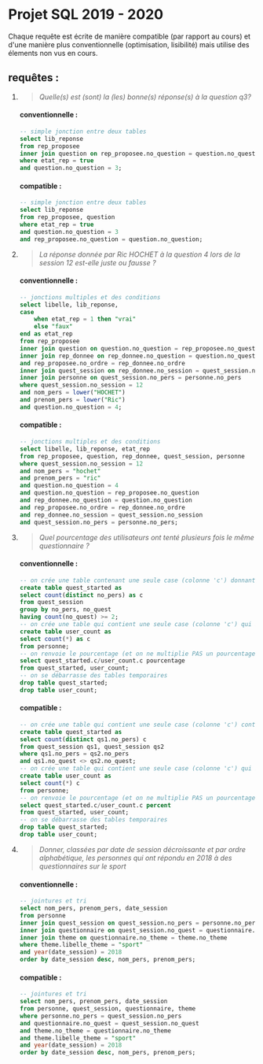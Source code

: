 <!---
Un aperçu du markdown est disponible à cette adresse :
https://github.com/WildGoat07/SQLProj19-20/blob/master/README.md
-->
# Projet SQL 2019 - 2020

Chaque requête est écrite de manière compatible (par rapport au cours) et d'une manière plus conventionnelle (optimisation, lisibilité) mais utilise des élements non vus en cours.

## requêtes :

1. > *Quelle(s) est (sont) la (les) bonne(s) réponse(s) à la question q3?*

    #### conventionnelle :
    ```sql
    -- simple jonction entre deux tables
    select lib_reponse
    from rep_proposee
    inner join question on rep_proposee.no_question = question.no_question
    where etat_rep = true
    and question.no_question = 3;
    ```
    #### compatible :
    ```sql
    -- simple jonction entre deux tables
    select lib_reponse
    from rep_proposee, question
    where etat_rep = true
    and question.no_question = 3
    and rep_proposee.no_question = question.no_question;
    ```
1. > *La réponse donnée par Ric HOCHET à la question 4 lors de la session 12 est-elle juste ou fausse ?*

    #### conventionnelle :
    ```sql
    -- jonctions multiples et des conditions
    select libelle, lib_reponse,
    case
        when etat_rep = 1 then "vrai"
        else "faux"
    end as etat_rep
    from rep_proposee
    inner join question on question.no_question = rep_proposee.no_question
    inner join rep_donnee on rep_donnee.no_question = question.no_question
    and rep_proposee.no_ordre = rep_donnee.no_ordre
    inner join quest_session on rep_donnee.no_session = quest_session.no_session
    inner join personne on quest_session.no_pers = personne.no_pers
    where quest_session.no_session = 12
    and nom_pers = lower("HOCHET")
    and prenom_pers = lower("Ric")
    and question.no_question = 4;
    ```
    #### compatible :
    ```sql
    -- jonctions multiples et des conditions
    select libelle, lib_reponse, etat_rep
    from rep_proposee, question, rep_donnee, quest_session, personne
    where quest_session.no_session = 12
    and nom_pers = "hochet"
    and prenom_pers = "ric"
    and question.no_question = 4
    and question.no_question = rep_proposee.no_question
    and rep_donnee.no_question = question.no_question
    and rep_proposee.no_ordre = rep_donnee.no_ordre
    and rep_donnee.no_session = quest_session.no_session
    and quest_session.no_pers = personne.no_pers;
    ```
1. > *Quel pourcentage des utilisateurs ont tenté plusieurs fois le même questionnaire ?*

    #### conventionnelle :
    ```sql
    -- on crée une table contenant une seule case (colonne 'c') donnant le nombre d’utilisateurs différents ayant lancé minimum 2 fois un même questionnaire
    create table quest_started as
    select count(distinct no_pers) as c
    from quest_session
    group by no_pers, no_quest
    having count(no_quest) >= 2;
    -- on crée une table qui contient une seule case (colonne 'c') qui indique le nombre total d'utilisateurs
    create table user_count as
    select count(*) as c
    from personne;
    -- on renvoie le pourcentage (et on ne multiplie PAS un pourcentage par 100, c’est au programme/site appelant de le faire pour le formattage !!!)
    select quest_started.c/user_count.c pourcentage
    from quest_started, user_count;
    -- on se débarrasse des tables temporaires
    drop table quest_started;
    drop table user_count;
    ```
    #### compatible :
    ```sql
    -- on crée une table qui contient une seule case (colonne 'c') contenant le nombre d'utilisateurs ayant démarré un même questionnaire plusieurs fois
    create table quest_started as
    select count(distinct qs1.no_pers) c
    from quest_session qs1, quest_session qs2
    where qs1.no_pers = qs2.no_pers
    and qs1.no_quest <> qs2.no_quest;
    -- on crée une table qui contient une seule case (colonne 'c') qui indique le nombre total d'utilisateurs
    create table user_count as
    select count(*) c
    from personne;
    -- on renvoie le pourcentage (et on ne multiplie PAS un pourcentage par 100, c’est au programme/site appelant de le faire pour le formattage !!!)
    select quest_started.c/user_count.c percent
    from quest_started, user_count;
    -- on se débarrasse des tables temporaires
    drop table quest_started;
    drop table user_count;
    ```
1. > *Donner, classées par date de session décroissante et par ordre alphabétique, les personnes qui ont répondu en 2018 à des questionnaires sur le sport*

    #### conventionnelle :
    ```sql
    -- jointures et tri
    select nom_pers, prenom_pers, date_session
    from personne
    inner join quest_session on quest_session.no_pers = personne.no_pers
    inner join questionnaire on quest_session.no_quest = questionnaire.no_quest
    inner join theme on questionnaire.no_theme = theme.no_theme
    where theme.libelle_theme = "sport"
    and year(date_session) = 2018
    order by date_session desc, nom_pers, prenom_pers;
    ```
    #### compatible :
    ```sql
    -- jointures et tri
    select nom_pers, prenom_pers, date_session
    from personne, quest_session, questionnaire, theme
    where personne.no_pers = quest_session.no_pers
    and questionnaire.no_quest = quest_session.no_quest
    and theme.no_theme = questionnaire.no_theme
    and theme.libelle_theme = "sport"
    and year(date_session) = 2018
    order by date_session desc, nom_pers, prenom_pers;
    ```
